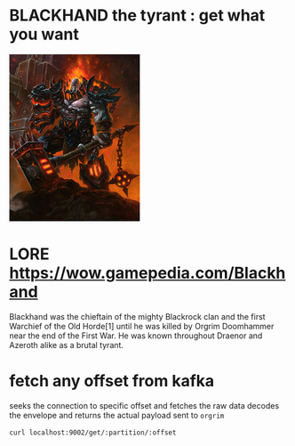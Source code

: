 # BLACKHAND the tyrant : get what you want

![blackhand](_/img/blackhand.jpg)

# LORE https://wow.gamepedia.com/Blackhand

Blackhand was the chieftain of the mighty Blackrock clan and the first
Warchief of the Old Horde[1] until he was killed by Orgrim Doomhammer
near the end of the First War. He was known throughout Draenor and
Azeroth alike as a brutal tyrant.

# fetch any offset from kafka

seeks the connection to specific offset and fetches the raw data
decodes the envelope and returns the actual payload sent to `orgrim`

```
curl localhost:9002/get/:partition/:offset
````
